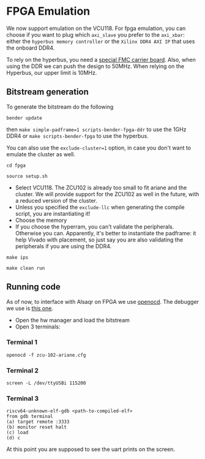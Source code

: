 # FPGA Emulation

We now support emulation on the VCU118. For fpga emulation, you can choose if you want to plug which `axi_slave` you prefer to the `axi_xbar`: either the `hyperbus memory controller` or the `Xilinx DDR4 AXI IP` that uses the onboard DDR4.

To rely on the hyperbus, you need a [special FMC carrier board](https://ieeexplore.ieee.org/document/9607006). Also, when using the DDR we can push the design to 50MHz. When relying on the Hyperbus, our upper limit is 10MHz.

## Bitstream generation

To generate the bitstream do the following

```
bender update

```
then `make simple-padframe=1 scripts-bender-fpga-ddr` to use the 1GHz DDR4 or `make scripts-bender-fpga` to use the hyperbus.

You can also use the `exclude-cluster=1` option, in case you don't want to emulate the cluster as well.

```
cd fpga

source setup.sh
```
 * Select VCU118. The ZCU102 is already too small to fit ariane and the cluster. We will provide support for the ZCU102 as well in the future, with a reduced version of the cluster.
 * Unless you specified the `exclude-llc` when generating the compile script, you are instantiating it!
 * Choose the memory
 * If you choose the hyperram, you can't validate the peripherals. Otherwise you can. Apparently, it's better to instantiate the padframe: it help Vivado with placement, so just say you are also validating the peripherals if you are using the DDR4. 

```
make ips

make clean run
```

## Running code 

As of now, to interface with Alsaqr on FPGA we use [openocd](https://github.com/riscv/riscv-openocd). The debugger we use is [this one](https://www.olimex.com/Products/ARM/JTAG/ARM-USB-OCD-H/).

 * Open the hw manager and load the bitstream
 * Open 3 terminals:

### Terminal 1

```
openocd -f zcu-102-ariane.cfg
```
### Terminal 2

```
screen -L /dev/ttyUSBi 115200
```
### Terminal 3

```
riscv64-unknown-elf-gdb <path-to-compiled-elf>
from gdb terminal
(a) target remote :3333
(b) monitor reset halt
(c) load
(d) c
```
At this point you are supposed to see the uart prints on the screen. 

